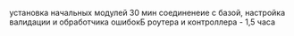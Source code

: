 установка начальных модулей 30 мин
соединенеие с базой, настройка валидации и обработчика ошибокБ роутера и контроллера  - 1,5 часа